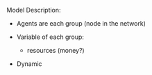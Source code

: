 Model Description:

* Agents are each group (node in the network)

* Variable of each group:
  + resources (money?)

* Dynamic
